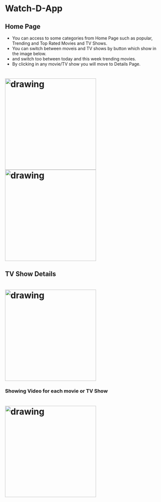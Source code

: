 # Watch-D-App
## Home Page
- You can access to some categories from Home Page such as popular, Trending and Top Rated Movies and TV Shows.
- You can switch between moveis and TV shows by button which show in the image below.
- and switch too between today and this week trending movies.
- By clicking in any movie/TV show you will move to Details Page.

<h1><!h1>
   
<img src="https://user-images.githubusercontent.com/89228710/205462718-c1c8e9d4-95f0-463e-9c57-5a94f7ef7f2c.jpg" alt="drawing" width="300"/>
   
<img src="https://user-images.githubusercontent.com/89228710/205462596-86f831ee-bb60-455b-99a4-7697f14dafd5.jpg" alt="drawing" width="300"/>

## TV Show Details
  
 <h1><!h1>

<img src="https://user-images.githubusercontent.com/89228710/205462929-e8f4dd7d-bb04-43bd-9dc1-13d0236c4ba2.jpg" alt="drawing" width="300"/>
   
   
<h3>Showing Video for each movie or TV Show <!h3>
  
 <h1><!h1>
   
<img src="https://user-images.githubusercontent.com/89228710/205463060-ae2f99ad-09aa-4308-b1fa-16a0111abcc1.jpg" alt="drawing" width="300"/>
  
 

